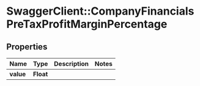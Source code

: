 # SwaggerClient::CompanyFinancialsPreTaxProfitMarginPercentage

## Properties
Name | Type | Description | Notes
------------ | ------------- | ------------- | -------------
**value** | **Float** |  | 


